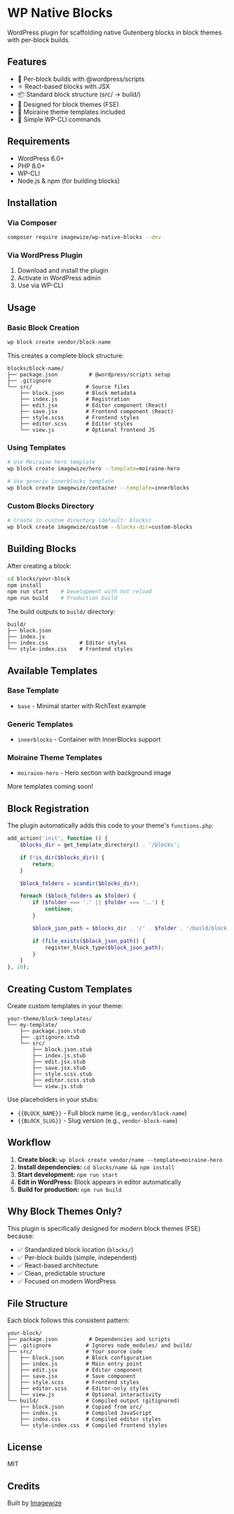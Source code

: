 # WP Native Blocks

WordPress plugin for scaffolding native Gutenberg blocks in block themes with per-block builds.

## Features

- 🎨 Per-block builds with @wordpress/scripts
- ⚛️ React-based blocks with JSX
- 📦 Standard block structure (src/ → build/)
- 🎯 Designed for block themes (FSE)
- 🚀 Moiraine theme templates included
- 💪 Simple WP-CLI commands

## Requirements

- WordPress 6.0+
- PHP 8.0+
- WP-CLI
- Node.js & npm (for building blocks)

## Installation

### Via Composer

```bash
composer require imagewize/wp-native-blocks --dev
```

### Via WordPress Plugin

1. Download and install the plugin
2. Activate in WordPress admin
3. Use via WP-CLI

## Usage

### Basic Block Creation

```bash
wp block create vendor/block-name
```

This creates a complete block structure:
```
blocks/block-name/
├── package.json          # @wordpress/scripts setup
├── .gitignore
└── src/                 # Source files
    ├── block.json       # Block metadata
    ├── index.js         # Registration
    ├── edit.jsx         # Editor component (React)
    ├── save.jsx         # Frontend component (React)
    ├── style.scss       # Frontend styles
    ├── editor.scss      # Editor styles
    └── view.js          # Optional frontend JS
```

### Using Templates

```bash
# Use Moiraine hero template
wp block create imagewize/hero --template=moiraine-hero

# Use generic innerblocks template
wp block create imagewize/container --template=innerblocks
```

### Custom Blocks Directory

```bash
# Create in custom directory (default: blocks)
wp block create imagewize/custom --blocks-dir=custom-blocks
```

## Building Blocks

After creating a block:

```bash
cd blocks/your-block
npm install
npm run start    # Development with hot reload
npm run build    # Production build
```

The build outputs to `build/` directory:
```
build/
├── block.json
├── index.js
├── index.css          # Editor styles
└── style-index.css    # Frontend styles
```

## Available Templates

### Base Template
- `base` - Minimal starter with RichText example

### Generic Templates
- `innerblocks` - Container with InnerBlocks support

### Moiraine Theme Templates
- `moiraine-hero` - Hero section with background image

More templates coming soon!

## Block Registration

The plugin automatically adds this code to your theme's `functions.php`:

```php
add_action('init', function () {
    $blocks_dir = get_template_directory() . '/blocks';

    if (!is_dir($blocks_dir)) {
        return;
    }

    $block_folders = scandir($blocks_dir);

    foreach ($block_folders as $folder) {
        if ($folder === '.' || $folder === '..') {
            continue;
        }

        $block_json_path = $blocks_dir . '/' . $folder . '/build/block.json';

        if (file_exists($block_json_path)) {
            register_block_type($block_json_path);
        }
    }
}, 10);
```

## Creating Custom Templates

Create custom templates in your theme:

```
your-theme/block-templates/
└── my-template/
    ├── package.json.stub
    ├── .gitignore.stub
    └── src/
        ├── block.json.stub
        ├── index.js.stub
        ├── edit.jsx.stub
        ├── save.jsx.stub
        ├── style.scss.stub
        ├── editor.scss.stub
        └── view.js.stub
```

Use placeholders in your stubs:
- `{{BLOCK_NAME}}` - Full block name (e.g., `vendor/block-name`)
- `{{BLOCK_SLUG}}` - Slug version (e.g., `vendor-block-name`)

## Workflow

1. **Create block:** `wp block create vendor/name --template=moiraine-hero`
2. **Install dependencies:** `cd blocks/name && npm install`
3. **Start development:** `npm run start`
4. **Edit in WordPress:** Block appears in editor automatically
5. **Build for production:** `npm run build`

## Why Block Themes Only?

This plugin is specifically designed for modern block themes (FSE) because:

- ✅ Standardized block location (`blocks/`)
- ✅ Per-block builds (simple, independent)
- ✅ React-based architecture
- ✅ Clean, predictable structure
- ✅ Focused on modern WordPress

## File Structure

Each block follows this consistent pattern:

```
your-block/
├── package.json          # Dependencies and scripts
├── .gitignore           # Ignores node_modules/ and build/
├── src/                 # Your source code
│   ├── block.json       # Block configuration
│   ├── index.js         # Main entry point
│   ├── edit.jsx         # Editor component
│   ├── save.jsx         # Save component
│   ├── style.scss       # Frontend styles
│   ├── editor.scss      # Editor-only styles
│   └── view.js          # Optional interactivity
└── build/               # Compiled output (gitignored)
    ├── block.json       # Copied from src/
    ├── index.js         # Compiled JavaScript
    ├── index.css        # Compiled editor styles
    └── style-index.css  # Compiled frontend styles
```

## License

MIT

## Credits

Built by [Imagewize](https://imagewize.com)
